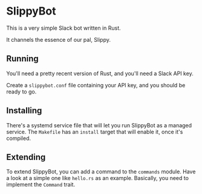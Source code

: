 SlippyBot
=========

This is a very simple Slack bot written in Rust.

It channels the essence of our pal, Slippy.

Running
-------
You'll need a pretty recent version of Rust, and you'll need a Slack API key.

Create a `slippybot.conf` file containing your API key, and you should be ready to go.

Installing
----------
There's a systemd service file that will let you run SlippyBot as a managed service. The `Makefile` has an `install` target that will enable it, once it's compiled.

Extending
---------
To extend SlippyBot, you can add a command to the `commands` module. Have a look at a simple one like `hello.rs` as an example. Basically, you need to implement the `Command` trait.
